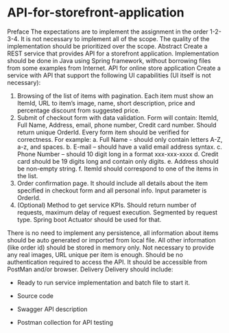 # API-for-storefront-application
Preface
The expectations are to implement the assignment in the order 1-2-3-4. It is not necessary to implement
all of the scope. The quality of the implementation should be prioritized over the scope.
Abstract
Create a REST service that provides API for a storefront application. Implementation should be done in
Java using Spring framework, without borrowing files from some examples from Internet.
API for online store application
Create a service with API that support the following UI capabilities (UI itself is not necessary):
1. Browsing of the list of items with pagination. Each item must show an ItemId, URL to item’s
image, name, short description, price and percentage discount from suggested price.
2. Submit of checkout form with data validation. Form will contain: ItemId, Full Name, Address,
email, phone number, Credit card number. Should return unique OrderId. Every form item
should be verified for correctness. For example:
a. Full Name - should only contain letters A-Z, a-z, and spaces.
b. E-mail – should have a valid email address syntax.
c. Phone Number – should 10 digit long in a format xxx-xxx-xxxx
d. Credit card should be 19 digits long and contain only digits.
e. Address should be non-empty string.
f. ItemId should correspond to one of the items in the list.
3. Order confirmation page. It should include all details about the item specified in checkout
form and all personal info. Input parameter is OrderId.
4. (Optional) Method to get service KPIs. Should return number of requests, maximum delay of
request execution. Segmented by request type. Spring boot Actuator should be used for
that.

There is no need to implement any persistence, all information about items should be auto generated or
imported from local file. All other information (like order id) should be stored in memory only. Not
necessary to provide any real images, URL unique per item is enough.
Should be no authentication required to access the API. It should be accessible from PostMan and/or
browser.
Delivery
Delivery should include:
- Ready to run service implementation and batch file to start it.
- Source code

- Swagger API description
- Postman collection for API testing
